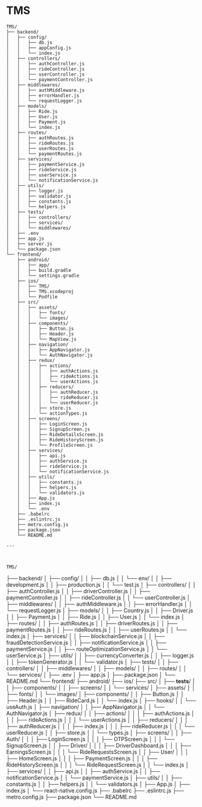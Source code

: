 # TMS
```
TMS/
├── backend/
│   ├── config/
│   │   ├── db.js
│   │   ├── appConfig.js
│   │   └── index.js
│   ├── controllers/
│   │   ├── authController.js
│   │   ├── rideController.js
│   │   ├── userController.js
│   │   └── paymentController.js
│   ├── middlewares/
│   │   ├── authMiddleware.js
│   │   ├── errorHandler.js
│   │   └── requestLogger.js
│   ├── models/
│   │   ├── Ride.js
│   │   ├── User.js
│   │   ├── Payment.js
│   │   └── index.js
│   ├── routes/
│   │   ├── authRoutes.js
│   │   ├── rideRoutes.js
│   │   ├── userRoutes.js
│   │   └── paymentRoutes.js
│   ├── services/
│   │   ├── paymentService.js
│   │   ├── rideService.js
│   │   ├── userService.js
│   │   └── notificationService.js
│   ├── utils/
│   │   ├── logger.js
│   │   ├── validator.js
│   │   ├── constants.js
│   │   └── helpers.js
│   ├── tests/
│   │   ├── controllers/
│   │   ├── services/
│   │   └── middlewares/
│   ├── .env
│   ├── app.js
│   ├── server.js
│   └── package.json
└── frontend/
    ├── android/
    │   ├── app/
    │   ├── build.gradle
    │   └── settings.gradle
    ├── ios/
    │   ├── TMS/
    │   ├── TMS.xcodeproj
    │   └── Podfile
    ├── src/
    │   ├── assets/
    │   │   ├── fonts/
    │   │   └── images/
    │   ├── components/
    │   │   ├── Button.js
    │   │   ├── Header.js
    │   │   └── MapView.js
    │   ├── navigation/
    │   │   ├── AppNavigator.js
    │   │   └── AuthNavigator.js
    │   ├── redux/
    │   │   ├── actions/
    │   │   │   ├── authActions.js
    │   │   │   ├── rideActions.js
    │   │   │   └── userActions.js
    │   │   ├── reducers/
    │   │   │   ├── authReducer.js
    │   │   │   ├── rideReducer.js
    │   │   │   └── userReducer.js
    │   │   ├── store.js
    │   │   └── actionTypes.js
    │   ├── screens/
    │   │   ├── LoginScreen.js
    │   │   ├── SignupScreen.js
    │   │   ├── RideDetailsScreen.js
    │   │   ├── RideHistoryScreen.js
    │   │   └── ProfileScreen.js
    │   ├── services/
    │   │   ├── api.js
    │   │   ├── authService.js
    │   │   ├── rideService.js
    │   │   └── notificationService.js
    │   ├── utils/
    │   │   ├── constants.js
    │   │   ├── helpers.js
    │   │   └── validators.js
    │   ├── App.js
    │   ├── index.js
    │   └── .env
    ├── .babelrc
    ├── .eslintrc.js
    ├── metro.config.js
    ├── package.json
    └── README.md
   ```
    ---

    
    
    TMS/
├── backend/
│   ├── config/
│   │   ├── db.js
│   │   └── env/
│   │       ├── development.js
│   │       ├── production.js
│   │       └── test.js
│   ├── controllers/
│   │   ├── authController.js
│   │   ├── driverController.js
│   │   ├── paymentController.js
│   │   ├── rideController.js
│   │   └── userController.js
│   ├── middlewares/
│   │   ├── authMiddleware.js
│   │   ├── errorHandler.js
│   │   └── requestLogger.js
│   ├── models/
│   │   ├── Country.js
│   │   ├── Driver.js
│   │   ├── Payment.js
│   │   ├── Ride.js
│   │   ├── User.js
│   │   └── index.js
│   ├── routes/
│   │   ├── authRoutes.js
│   │   ├── driverRoutes.js
│   │   ├── paymentRoutes.js
│   │   ├── rideRoutes.js
│   │   ├── userRoutes.js
│   │   └── index.js
│   ├── services/
│   │   ├── blockchainService.js
│   │   ├── fraudDetectionService.js
│   │   ├── notificationService.js
│   │   ├── paymentService.js
│   │   ├── routeOptimizationService.js
│   │   └── userService.js
│   ├── utils/
│   │   ├── currencyConverter.js
│   │   ├── logger.js
│   │   ├── tokenGenerator.js
│   │   └── validator.js
│   ├── tests/
│   │   ├── controllers/
│   │   ├── middlewares/
│   │   ├── models/
│   │   ├── routes/
│   │   └── services/
│   ├── .env
│   ├── app.js
│   ├── package.json
│   └── README.md
└── frontend/
    ├── android/
    ├── ios/
    ├── src/
    │   ├── __tests__/
    │   │   ├── components/
    │   │   ├── screens/
    │   │   └── services/
    │   ├── assets/
    │   │   ├── fonts/
    │   │   └── images/
    │   ├── components/
    │   │   ├── Button.js
    │   │   ├── Header.js
    │   │   ├── RideCard.js
    │   │   └── index.js
    │   ├── hooks/
    │   │   └── useAuth.js
    │   ├── navigation/
    │   │   ├── AppNavigator.js
    │   │   └── AuthNavigator.js
    │   ├── redux/
    │   │   ├── actions/
    │   │   │   ├── authActions.js
    │   │   │   ├── rideActions.js
    │   │   │   └── userActions.js
    │   │   ├── reducers/
    │   │   │   ├── authReducer.js
    │   │   │   ├── index.js
    │   │   │   ├── rideReducer.js
    │   │   │   └── userReducer.js
    │   │   ├── store.js
    │   │   └── types.js
    │   ├── screens/
    │   │   ├── Auth/
    │   │   │   ├── LoginScreen.js
    │   │   │   ├── OTPScreen.js
    │   │   │   └── SignupScreen.js
    │   │   ├── Driver/
    │   │   │   ├── DriverDashboard.js
    │   │   │   ├── EarningsScreen.js
    │   │   │   └── RideRequestsScreen.js
    │   │   ├── User/
    │   │   │   ├── HomeScreen.js
    │   │   │   ├── PaymentScreen.js
    │   │   │   ├── RideHistoryScreen.js
    │   │   │   └── RideRequestScreen.js
    │   │   └── index.js
    │   ├── services/
    │   │   ├── api.js
    │   │   ├── authService.js
    │   │   ├── notificationService.js
    │   │   └── paymentService.js
    │   ├── utils/
    │   │   ├── constants.js
    │   │   ├── helpers.js
    │   │   └── validators.js
    │   ├── App.js
    │   ├── index.js
    │   └── react-native.config.js
    ├── .babelrc
    ├── .eslintrc.js
    ├── metro.config.js
    ├── package.json
    └── README.md

